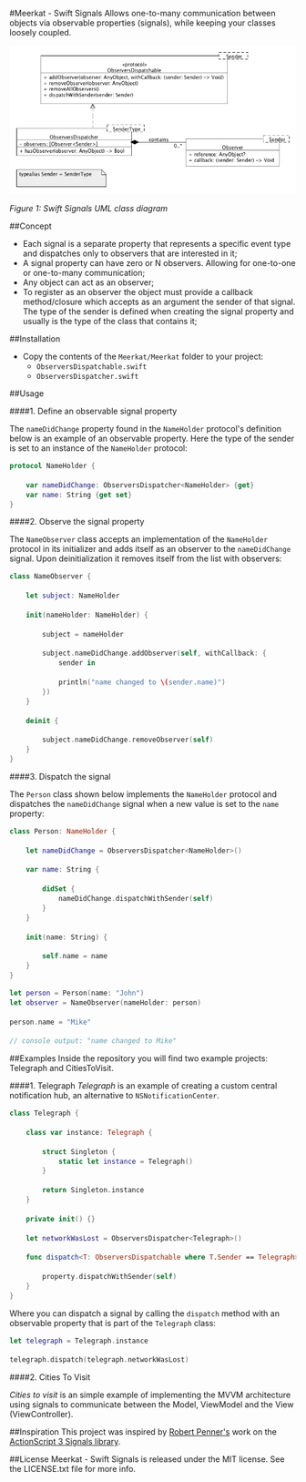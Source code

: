 #Meerkat - Swift Signals
Allows one-to-many communication between objects via observable properties (signals), while keeping your classes loosely coupled.

![Swift Signals UML class diagram](https://raw.githubusercontent.com/yankodimitrov/Meerkat-Swift-Signals/master/meerkat-uml-class-diagram.png "Figure 1. Swift Signals UML class diagram")

*Figure 1: Swift Signals UML class diagram*

##Concept
- Each signal is a separate property that represents a specific event type and dispatches only to observers that are interested in it;
- A signal property can have zero or N observers. Allowing for one-to-one or one-to-many communication;
- Any object can act as an observer;
- To register as an observer the object must provide a callback method/closure which accepts as an argument the sender of that signal. The type of the sender is defined when creating the signal property and usually is the type of the class that contains it;

##Installation
- Copy the contents of the <code>Meerkat/Meerkat</code> folder to your project:
    - <code>ObserversDispatchable.swift</code>
    - <code>ObserversDispatcher.swift</code>

##Usage

####1. Define an observable signal property

The <code>nameDidChange</code> property found in the <code>NameHolder</code> protocol's definition below is an example of an observable property. Here the type of the sender is set to an instance of the <code>NameHolder</code> protocol:

```swift
protocol NameHolder {
    
    var nameDidChange: ObserversDispatcher<NameHolder> {get}
    var name: String {get set}
}
```
####2. Observe the signal property

The <code>NameObserver</code> class accepts an implementation of the <code>NameHolder</code> protocol in its initializer and adds itself as an observer to the <code>nameDidChange</code> signal. Upon deinitialization it removes itself from the list with observers:

```swift
class NameObserver {

    let subject: NameHolder
    
    init(nameHolder: NameHolder) {
        
        subject = nameHolder
        
        subject.nameDidChange.addObserver(self, withCallback: {
            sender in
            
            println("name changed to \(sender.name)")
        })
    }
    
    deinit {
        
        subject.nameDidChange.removeObserver(self)
    }
}
```

####3. Dispatch the signal

The <code>Person</code> class shown below implements the <code>NameHolder</code> protocol and dispatches the <code>nameDidChange</code> signal when a new value is set to the <code>name</code> property:

```swift
class Person: NameHolder {
    
    let nameDidChange = ObserversDispatcher<NameHolder>()
    
    var name: String {
        
        didSet {
            nameDidChange.dispatchWithSender(self)
        }
    }
    
    init(name: String) {
        
        self.name = name
    }
}
```

```swift
let person = Person(name: "John")
let observer = NameObserver(nameHolder: person)
        
person.name = "Mike"

// console output: "name changed to Mike"

```

##Examples
Inside the repository you will find two example projects: Telegraph and CitiesToVisit.

####1. Telegraph
*Telegraph* is an example of creating a custom central notification hub, an alternative to <code>NSNotificationCenter</code>. 

```swift
class Telegraph {
    
    class var instance: Telegraph {
        
        struct Singleton {
            static let instance = Telegraph()
        }
        
        return Singleton.instance
    }
    
    private init() {}
    
    let networkWasLost = ObserversDispatcher<Telegraph>()
    
    func dispatch<T: ObserversDispatchable where T.Sender == Telegraph>(property: T) {
        
        property.dispatchWithSender(self)
    }
}
```

Where you can dispatch a signal by calling the <code>dispatch</code> method with an observable property that is part of the <code>Telegraph</code> class:

```swift
let telegraph = Telegraph.instance
    
telegraph.dispatch(telegraph.networkWasLost)
```

####2. Cities To Visit

*Cities to visit* is an simple example of implementing the MVVM architecture using signals to communicate between the Model, ViewModel and the View (ViewController).

##Inspiration
This project was inspired by [Robert Penner's](https://github.com/robertpenner) work on the [ActionScript 3 Signals library](https://github.com/robertpenner/as3-signals).

##License
Meerkat - Swift Signals is released under the MIT license. See the LICENSE.txt file for more info.